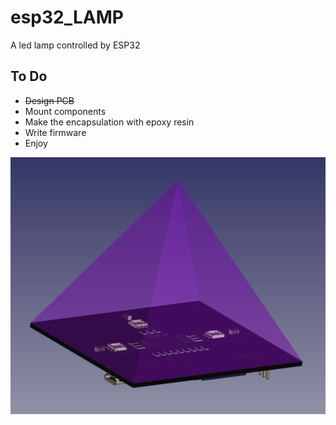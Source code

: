 # esp32_LAMP
A led lamp controlled by ESP32 

## To Do

* ~~Design PCB~~
* Mount components
* Make the encapsulation with epoxy resin
* Write firmware
* Enjoy


![render](documentation/img/render.png)
